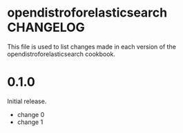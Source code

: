 # opendistroforelasticsearch CHANGELOG

This file is used to list changes made in each version of the opendistroforelasticsearch cookbook.

# 0.1.0

Initial release.

- change 0
- change 1

